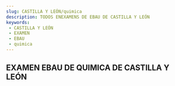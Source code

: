 ```yaml
---
slug: CASTILLA Y LEÓN/quimica
description: TODOS ENEXAMENS DE EBAU DE CASTILLA Y LEÓN
keywords:
 - CASTILLA Y LEÓN
 - EXAMEN
 - EBAU
 - quimica
---
```

## EXAMEN EBAU DE QUIMICA DE CASTILLA Y LEÓN
